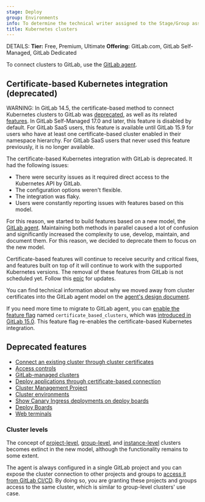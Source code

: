 ```yaml
---
stage: Deploy
group: Environments
info: To determine the technical writer assigned to the Stage/Group associated with this page, see https://handbook.gitlab.com/handbook/product/ux/technical-writing/#assignments
title: Kubernetes clusters
---
```


DETAILS:
**Tier:** Free, Premium, Ultimate
**Offering:** GitLab.com, GitLab Self-Managed, GitLab Dedicated

To connect clusters to GitLab, use the [GitLab agent](../../clusters/agent/index.md).

## Certificate-based Kubernetes integration (deprecated)

WARNING:
In GitLab 14.5, the certificate-based method to connect Kubernetes clusters
to GitLab was [deprecated](https://gitlab.com/groups/gitlab-org/configure/-/epics/8),
as well as its related [features](#deprecated-features). In GitLab Self-Managed 17.0 and later,
this feature is disabled by default. For GitLab SaaS users, this feature is available until
GitLab 15.9 for users who have at least one certificate-based cluster enabled in their namespace hierarchy.
For GitLab SaaS users that never used this feature previously, it is no longer available.

The certificate-based Kubernetes integration with GitLab is deprecated.
It had the following issues:

- There were security issues as it required direct access to the Kubernetes API by GitLab.
- The configuration options weren't flexible.
- The integration was flaky.
- Users were constantly reporting issues with features based on this model.

For this reason, we started to build features based on a new model, the
[GitLab agent](../../clusters/agent/index.md).
Maintaining both methods in parallel caused a lot of confusion
and significantly increased the complexity to use, develop, maintain, and
document them. For this reason, we decided to deprecate them to focus on the
new model.

Certificate-based features will continue to receive security and critical
fixes, and features built on top of it will continue to work with the supported
Kubernetes versions. The removal of these features from GitLab is not
scheduled yet.
Follow this [epic](https://gitlab.com/groups/gitlab-org/configure/-/epics/8)
for updates.

You can find technical information about why we moved away from cluster certificates into
the GitLab agent model on the [agent's design document](https://handbook.gitlab.com/handbook/engineering/architecture/design-documents/gitlab_to_kubernetes_communication/).

If you need more time to migrate to GitLab agent, you can [enable the feature flag](../../../administration/feature_flags.md)
named `certificate_based_clusters`, which was [introduced in GitLab 15.0](../../../update/deprecations.md#gitlab-self-managed-certificate-based-integration-with-kubernetes).
This feature flag re-enables the certificate-based Kubernetes integration.

## Deprecated features

- [Connect an existing cluster through cluster certificates](../../project/clusters/add_existing_cluster.md)
- [Access controls](../../project/clusters/cluster_access.md)
- [GitLab-managed clusters](../../project/clusters/gitlab_managed_clusters.md)
- [Deploy applications through certificate-based connection](../../project/clusters/deploy_to_cluster.md)
- [Cluster Management Project](../../clusters/management_project.md)
- [Cluster environments](../../clusters/environments.md)
- [Show Canary Ingress deployments on deploy boards](../../project/canary_deployments.md#show-canary-ingress-deployments-on-deploy-boards-deprecated)
- [Deploy Boards](../../project/deploy_boards.md)
- [Web terminals](../../../administration/integration/terminal.md)

### Cluster levels

The concept of [project-level](../../project/clusters/index.md),
[group-level](../../group/clusters/index.md), and
[instance-level](../../instance/clusters/index.md) clusters becomes
extinct in the new model, although the functionality remains to some extent.

The agent is always configured in a single GitLab project and you can expose the cluster connection to other projects and groups to [access it from GitLab CI/CD](../../clusters/agent/ci_cd_workflow.md).
By doing so, you are granting these projects and groups access to the same cluster, which is similar to group-level clusters' use case.
